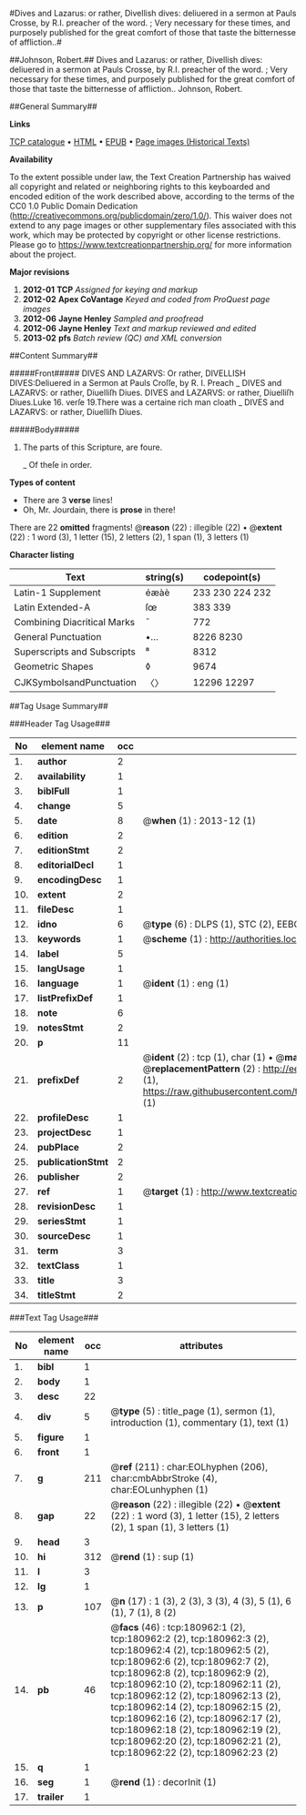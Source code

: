 #Dives and Lazarus: or rather, Divellish dives: deliuered in a sermon at Pauls Crosse, by R.I. preacher of the word. ; Very necessary for these times, and purposely published for the great comfort of those that taste the bitternesse of affliction..#

##Johnson, Robert.##
Dives and Lazarus: or rather, Divellish dives: deliuered in a sermon at Pauls Crosse, by R.I. preacher of the word. ; Very necessary for these times, and purposely published for the great comfort of those that taste the bitternesse of affliction..
Johnson, Robert.

##General Summary##

**Links**

[TCP catalogue](http://www.ota.ox.ac.uk/tcp/)  • 
[HTML](http://tei.it.ox.ac.uk/tcp/Texts-HTML/free/B00/B00228.html)  • 
[EPUB](http://tei.it.ox.ac.uk/tcp/Texts-EPUB/free/B00/B00228.epub) • 
[Page images (Historical Texts)](https://historicaltexts.jisc.ac.uk/eebo-56572860e)

**Availability**

To the extent possible under law, the Text Creation Partnership has waived all copyright and related or neighboring rights to this keyboarded and encoded edition of the work described above, according to the terms of the CC0 1.0 Public Domain Dedication (http://creativecommons.org/publicdomain/zero/1.0/). This waiver does not extend to any page images or other supplementary files associated with this work, which may be protected by copyright or other license restrictions. Please go to https://www.textcreationpartnership.org/ for more information about the project.

**Major revisions**

1. __2012-01__ __TCP__ *Assigned for keying and markup*
1. __2012-02__ __Apex CoVantage__ *Keyed and coded from ProQuest page images*
1. __2012-06__ __Jayne Henley__ *Sampled and proofread*
1. __2012-06__ __Jayne Henley__ *Text and markup reviewed and edited*
1. __2013-02__ __pfs__ *Batch review (QC) and XML conversion*

##Content Summary##

#####Front#####
DIVES AND LAZARVS: Or rather, DIVELLISH DIVES:Deliuered in a Sermon at Pauls Croſſe, by R. I. Preach
    _ DIVES and LAZARVS: or rather, Diuelliſh Diues.
DIVES and LAZARVS: or rather, Diuelliſh Diues.Luke 16. verſe 19.There was a certaine rich man cloath
    _ DIVES and LAZARVS: or rather, Diuelliſh Diues.

#####Body#####

1. The parts of this Scripture, are foure.

    _ Of theſe in order.

**Types of content**

  * There are 3 **verse** lines!
  * Oh, Mr. Jourdain, there is **prose** in there!

There are 22 **omitted** fragments! 
 @__reason__ (22) : illegible (22)  •  @__extent__ (22) : 1 word (3), 1 letter (15), 2 letters (2), 1 span (1), 3 letters (1)

**Character listing**


|Text|string(s)|codepoint(s)|
|---|---|---|
|Latin-1 Supplement|éæàè|233 230 224 232|
|Latin Extended-A|ſœ|383 339|
|Combining             Diacritical Marks|̄|772|
|General Punctuation|•…|8226 8230|
|Superscripts             and Subscripts|⁸|8312|
|Geometric Shapes|◊|9674|
|CJKSymbolsandPunctuation|〈〉|12296 12297|

##Tag Usage Summary##

###Header Tag Usage###

|No|element name|occ|attributes|
|---|---|---|---|
|1.|__author__|2||
|2.|__availability__|1||
|3.|__biblFull__|1||
|4.|__change__|5||
|5.|__date__|8| @__when__ (1) : 2013-12 (1)|
|6.|__edition__|2||
|7.|__editionStmt__|2||
|8.|__editorialDecl__|1||
|9.|__encodingDesc__|1||
|10.|__extent__|2||
|11.|__fileDesc__|1||
|12.|__idno__|6| @__type__ (6) : DLPS (1), STC (2), EEBO-CITATION (1), OCLC (1), VID (1)|
|13.|__keywords__|1| @__scheme__ (1) : http://authorities.loc.gov/ (1)|
|14.|__label__|5||
|15.|__langUsage__|1||
|16.|__language__|1| @__ident__ (1) : eng (1)|
|17.|__listPrefixDef__|1||
|18.|__note__|6||
|19.|__notesStmt__|2||
|20.|__p__|11||
|21.|__prefixDef__|2| @__ident__ (2) : tcp (1), char (1)  •  @__matchPattern__ (2) : ([0-9\-]+):([0-9IVX]+) (1), (.+) (1)  •  @__replacementPattern__ (2) : http://eebo.chadwyck.com/downloadtiff?vid=$1&page=$2 (1), https://raw.githubusercontent.com/textcreationpartnership/Texts/master/tcpchars.xml#$1 (1)|
|22.|__profileDesc__|1||
|23.|__projectDesc__|1||
|24.|__pubPlace__|2||
|25.|__publicationStmt__|2||
|26.|__publisher__|2||
|27.|__ref__|1| @__target__ (1) : http://www.textcreationpartnership.org/docs/. (1)|
|28.|__revisionDesc__|1||
|29.|__seriesStmt__|1||
|30.|__sourceDesc__|1||
|31.|__term__|3||
|32.|__textClass__|1||
|33.|__title__|3||
|34.|__titleStmt__|2||


###Text Tag Usage###

|No|element name|occ|attributes|
|---|---|---|---|
|1.|__bibl__|1||
|2.|__body__|1||
|3.|__desc__|22||
|4.|__div__|5| @__type__ (5) : title_page (1), sermon (1), introduction (1), commentary (1), text (1)|
|5.|__figure__|1||
|6.|__front__|1||
|7.|__g__|211| @__ref__ (211) : char:EOLhyphen (206), char:cmbAbbrStroke (4), char:EOLunhyphen (1)|
|8.|__gap__|22| @__reason__ (22) : illegible (22)  •  @__extent__ (22) : 1 word (3), 1 letter (15), 2 letters (2), 1 span (1), 3 letters (1)|
|9.|__head__|3||
|10.|__hi__|312| @__rend__ (1) : sup (1)|
|11.|__l__|3||
|12.|__lg__|1||
|13.|__p__|107| @__n__ (17) : 1 (3), 2 (3), 3 (3), 4 (3), 5 (1), 6 (1), 7 (1), 8 (2)|
|14.|__pb__|46| @__facs__ (46) : tcp:180962:1 (2), tcp:180962:2 (2), tcp:180962:3 (2), tcp:180962:4 (2), tcp:180962:5 (2), tcp:180962:6 (2), tcp:180962:7 (2), tcp:180962:8 (2), tcp:180962:9 (2), tcp:180962:10 (2), tcp:180962:11 (2), tcp:180962:12 (2), tcp:180962:13 (2), tcp:180962:14 (2), tcp:180962:15 (2), tcp:180962:16 (2), tcp:180962:17 (2), tcp:180962:18 (2), tcp:180962:19 (2), tcp:180962:20 (2), tcp:180962:21 (2), tcp:180962:22 (2), tcp:180962:23 (2)|
|15.|__q__|1||
|16.|__seg__|1| @__rend__ (1) : decorInit (1)|
|17.|__trailer__|1||
